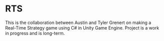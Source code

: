 # RTS
This is the collaboration between Austin and Tyler Grenert on making a Real-Time Strategy game using C# in Unity Game Engine. Project is a work in progress and is long-term.
